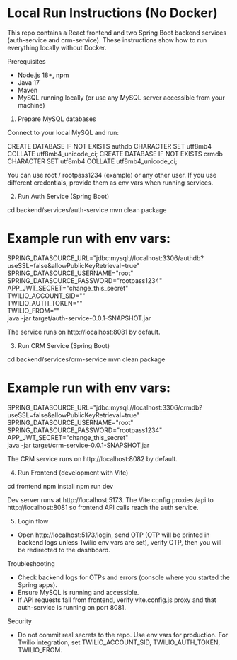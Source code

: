 # Local Run Instructions (No Docker)

This repo contains a React frontend and two Spring Boot backend services (auth-service and crm-service). These instructions show how to run everything locally without Docker.

Prerequisites

- Node.js 18+, npm
- Java 17
- Maven
- MySQL running locally (or use any MySQL server accessible from your machine)

1. Prepare MySQL databases

Connect to your local MySQL and run:

CREATE DATABASE IF NOT EXISTS authdb CHARACTER SET utf8mb4 COLLATE utf8mb4_unicode_ci;
CREATE DATABASE IF NOT EXISTS crmdb CHARACTER SET utf8mb4 COLLATE utf8mb4_unicode_ci;

You can use root / rootpass1234 (example) or any other user. If you use different credentials, provide them as env vars when running services.

2. Run Auth Service (Spring Boot)

cd backend/services/auth-service
mvn clean package

# Example run with env vars:

SPRING_DATASOURCE_URL="jdbc:mysql://localhost:3306/authdb?useSSL=false&allowPublicKeyRetrieval=true" \
SPRING_DATASOURCE_USERNAME="root" \
SPRING_DATASOURCE_PASSWORD="rootpass1234" \
APP_JWT_SECRET="change_this_secret" \
TWILIO_ACCOUNT_SID="" \
TWILIO_AUTH_TOKEN="" \
TWILIO_FROM="" \
java -jar target/auth-service-0.0.1-SNAPSHOT.jar

The service runs on http://localhost:8081 by default.

3. Run CRM Service (Spring Boot)

cd backend/services/crm-service
mvn clean package

# Example run with env vars:

SPRING_DATASOURCE_URL="jdbc:mysql://localhost:3306/crmdb?useSSL=false&allowPublicKeyRetrieval=true" \
SPRING_DATASOURCE_USERNAME="root" \
SPRING_DATASOURCE_PASSWORD="rootpass1234" \
APP_JWT_SECRET="change_this_secret" \
java -jar target/crm-service-0.0.1-SNAPSHOT.jar

The CRM service runs on http://localhost:8082 by default.

4. Run Frontend (development with Vite)

cd frontend
npm install
npm run dev

Dev server runs at http://localhost:5173. The Vite config proxies /api to http://localhost:8081 so frontend API calls reach the auth service.

5. Login flow

- Open http://localhost:5173/login, send OTP (OTP will be printed in backend logs unless Twilio env vars are set), verify OTP, then you will be redirected to the dashboard.

Troubleshooting

- Check backend logs for OTPs and errors (console where you started the Spring apps).
- Ensure MySQL is running and accessible.
- If API requests fail from frontend, verify vite.config.js proxy and that auth-service is running on port 8081.

Security

- Do not commit real secrets to the repo. Use env vars for production. For Twilio integration, set TWILIO_ACCOUNT_SID, TWILIO_AUTH_TOKEN, TWILIO_FROM.
